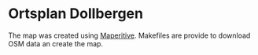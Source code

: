 Ortsplan Dollbergen
===================

The map was created using [Maperitive](http://maperitive.net/).
Makefiles are provide to download OSM data an create the map.
